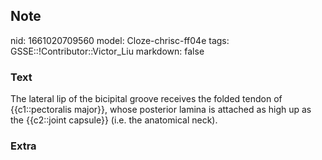 ## Note
nid: 1661020709560
model: Cloze-chrisc-ff04e
tags: GSSE::!Contributor::Victor_Liu
markdown: false

### Text
The lateral lip of the bicipital groove receives the folded tendon
<span style="color: var(--field-fg); background:
var(--field-bg);">of {{c1::pectoralis major}}, whose posterior
lamina is attached as high up as the {{c2::joint capsule}} (i.e.
the anatomical neck).</span>

### Extra

